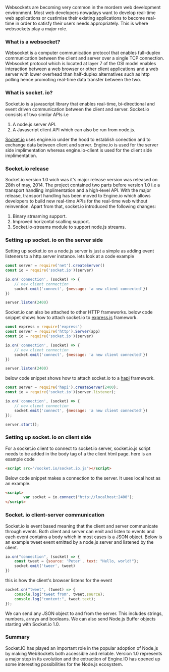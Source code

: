 Websockets are becoming very common in the mordern web development environment. Most web developers nowadays want to develop real-time web applications or custimise their existing applications to become real-time in order to satisfy their users needs appropriately. This is where websockets play a major role.
<!--more-->

### What is a websocket?
Websocket is a computer communication protocol that enables full-duplex communication between the client and server over a single TCP connection.
Websocket protocol which is located at layer 7 of the OSI model enables interaction between a web browser or other client applications and a web server with lower overhead than half-duplex alternatives such as http polling hence promoting real-time data transfer between the two.

### What is socket. io?
Socket.io is a javascript library that enables real-time, bi-directional and event driven communication between the client and server.
Socket.io consists of two similar APIs i.e
1. A node.js server API.
2. A Javascript client API which can also be run from node.js.

[Socket.io](http://socket.io) uses engine.io under the hood to establish conection and to exchange data between client and server. Engine.io is used for the server side implimentation whereas engine.io-client is used for the client side implimentation.

### Socket.io release
Socket.io version 1.0 wich was it's major release version was released on 28th of may, 2014. The project contained two parts before version 1.0 i.e a transport handling implimentation and a high-level API. With the major release, transport handling has been moved to Engine.io which allows developers to build new real-time APIs for the real-time web without reinvention.
Apart from that, socket.io introduced the following changes:
1. Binary streaming support.
2. Improved horizontal scalling support.
3. Socket.io-streams module to support node.js streams.

### Setting up socket. io on the server side
Setting up socket.io on a node.js server is just a simple as adding event listeners to a http.server instance.
lets look at a code example

```javascript
const server = require('net').createServer()
const io = require('socket.io')(server)

io.on('connection', (socket) => {
    // new client connection
    socket.emit('connect', {message: 'a new client connected'})
})

server.listen(2400)
```
Socket.io can also be attached to other HTTP frameworks.
below code snippet shows how to attach socket.io to [express.js](http://expressjs.com) framework.

```javascript
const express = require('express')
const server = require('http').Server(app)
const io = require('socket.io')(server)

io.on('connection', (socket) => {
    // new client connection
    socket.emit('connect', {message: 'a new client connected'})
})

server.listen(2400)
```
below code snippet shows how to attach socket.io to a [hapi](https://hapi.dev) framework.

```javascript
const server = require('hapi').createServer(2400);
const io = require('socket.io')(server.listener);

io.on('connection', (socket) => {
    // new client connection
    socket.emit('connect', {message: 'a new client connected'})
});

server.start();
```
### Setting up socket. io on client side
For a socket.io client to connect to socket.io server, socket.io.js script needs to be added in the body tag of a the client html page.
here is an example code

```html
<script src="/socket.io/socket.io.js"></script> 
```

Below code snippet makes a connection to the server. It uses local host as an example.

```html
<script>  
        var socket = io.connect("http://localhost:2400");
</script>
```
### Socket. io client-server communication
Socket.io is event based meaning that the client and server communicate through events. Both client and server can emit and listen to events and each event contains a body which in most cases is a JSON object.
Below is an example tweet event emitted by a node.js server and listened by the client.

```javascript
io.on("connection", (socket) => {
    const tweet = {source: 'Peter', text: "Hello, world!"};
    socket.emit('tweer', tweet)
})
```
this is how the client's browser listens for the event

```javascript
socket.on("tweet", (tweet) => {
    console.log("tweet from", tweet.source);
    console.log("content:", tweet.text);
});
```
We can send any JSON object to and from the server. This includes strings, numbers, arrays and booleans. We can also send Node.js Buffer objects starting with Socket.io 1.0.

### Summary
Socket.IO has played an important role in the popular adoption of Node.js by making WebSockets both accessible and reliable. Version 1.0 represents a major step in its evolution and the extraction of Engine.IO has opened up some interesting possibilities for the Node.js ecosystem.
